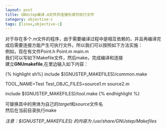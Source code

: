 ```yaml
---
layout: post
title: GNUstep编译.m文件并连接形成可执行文件 
category: objective-c
tags: [linux,objective-c]
---
```


对于存在多个.m文件的程序，由于需要编译过程中是相互依赖的，并且再编译完成后需要连接方能产生可执行文件。所以我们可以按照如下方法实施：  
例如，现在有文件Point.h Point.m main.m  
我们可以写如下Makefile文件，然后make，完成编译和连接  
建立**GNUmakefile**,在里边输入如下内容：  

{% highlight sh%}
include $(GNUSTEP_MAKEFILES)/common.make 

TOOL_NAME=Test 
              Test_OBJC_FILES=source1.m source2.m 

include $(GNUSTEP_MAKEFILES)/tool.make 
{% endhighlight %} 

可替换其中的黑体为自己的*target*和*source*文件名  
然后在当前目录执行make  

*注意：$(GNUSTEP_MAKEFILES) 的内容为 /usr/share/GNUstep/Makefiles*